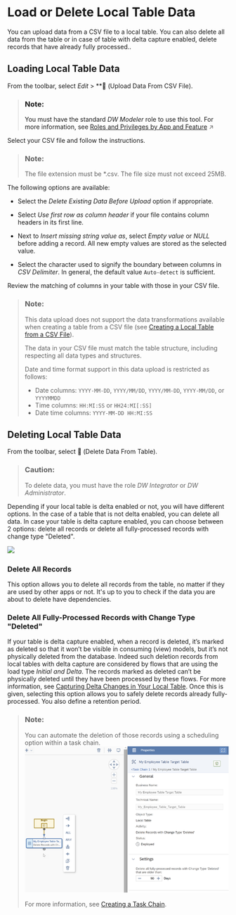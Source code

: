<!-- loio870401f211f94132909bd9f2fafd91b2 -->

<link rel="stylesheet" type="text/css" href="../css/sap-icons.css"/>

# Load or Delete Local Table Data

You can upload data from a CSV file to a local table. You can also delete all data from the table or in case of table with delta capture enabled, delete records that have already fully processed..



<a name="loio870401f211f94132909bd9f2fafd91b2__section_kzs_fvw_mzb"/>

## Loading Local Table Data

From the toolbar, select *Edit* \> **<span class="FPA-icons-V3"></span> \(Upload Data From CSV File\).

> ### Note:  
> You must have the standard *DW Modeler* role to use this tool. For more information, see [Roles and Privileges by App and Feature](https://help.sap.com/viewer/935116dd7c324355803d4b85809cec97/DEV_CURRENT/en-US/2d8b7d04dcae402f911d119437ce0a74.html "Review the standard roles and the privileges needed to access apps, tools, and other features of SAP Datasphere.") :arrow_upper_right: 

Select your CSV file and follow the instructions.

> ### Note:  
> The file extension must be \*.csv. The file size must not exceed 25MB.

The following options are available:

-   Select the *Delete Existing Data Before Upload* option if appropriate.

-   Select *Use first row as column header* if your file contains column headers in its first line.
-   Next to *Insert missing string value as*, select *Empty value* or *NULL* before adding a record. All new empty values are stored as the selected value.
-   Select the character used to signify the boundary between columns in *CSV Delimiter*. In general, the default value `Auto-detect` is sufficient.

Review the matching of columns in your table with those in your CSV file.

> ### Note:  
> This data upload does not support the data transformations available when creating a table from a CSV file \(see [Creating a Local Table from a CSV File](creating-a-local-table-from-a-csv-file-8bba251.md)\).
> 
> The data in your CSV file must match the table structure, including respecting all data types and structures.
> 
> Date and time format support in this data upload is restricted as follows:
> 
> -   Date columns: `YYYY-MM-DD`, `YYYY/MM/DD`, `YYYY/MM-DD`, `YYYY-MM/DD`, or `YYYYMMDD`
> -   Time columns: `HH:MI:SS` or `HH24:MI[:SS]` 
> -   Date time columns: `YYYY-MM-DD HH:MI:SS`



<a name="loio870401f211f94132909bd9f2fafd91b2__section_qdq_nvw_mzb"/>

## Deleting Local Table Data

From the toolbar, select <span class="FPA-icons-V3"></span> \(Delete Data From Table\).

> ### Caution:  
> To delete data, you must have the role *DW Integrator* or *DW Administrator*.

Depending if your local table is delta enabled or not, you will have different options. In the case of a table that is not delta enabled, you can delete all data. In case your table is delta capture enabled, you can choose between 2 options: delete all records or delete all fully-processed records with change type "Deleted".

![](images/Delete_Table_Data_cc571e1.jpg)



### Delete All Records

This option allows you to delete all records from the table, no matter if they are used by other apps or not. It's up to you to check if the data you are about to delete have dependencies.



### Delete All Fully-Processed Records with Change Type "Deleted"

If your table is delta capture enabled, when a record is deleted, it’s marked as deleted so that it won’t be visible in consuming \(view\) models, but it’s not physically deleted from the database. Indeed such deletion records from local tables with delta capture are considered by flows that are using the load type *Initial and Delta*. The records marked as deleted can’t be physically deleted until they have been processed by these flows. For more information, see [Capturing Delta Changes in Your Local Table](capturing-delta-changes-in-your-local-table-154bdff.md). Once this is given, selecting this option allows you to safely delete records already fully-processed. You also define a retention period.

> ### Note:  
> You can automate the deletion of those records using a scheduling option within a task chain. ![](images/delete_records_in_a_task_chain_76ac374.png)
> 
> For more information, see [Creating a Task Chain](creating-a-task-chain-d1afbc2.md).

